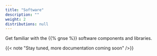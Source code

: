 ```yaml
---
title: "Software"
description: ""
weight: 2
distributions: null
---
```


Get familiar with the {{% gnse %}} software components and libraries.

<!--more-->

{{< note "Stay tuned, more documentation coming soon" />}}
